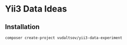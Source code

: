 # Yii3 Data Ideas

## Installation

```shell
composer create-project vudaltsov/yii3-data-experiment
```
